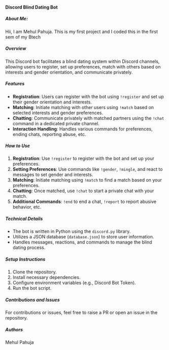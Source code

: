 #### Discord Blind Dating Bot
##### About Me:
Hii, I am Mehul Pahuja. This is my first project and I coded this in the first sem of my Btech

##### Overview
This Discord bot facilitates a blind dating system within Discord channels, allowing users to register, set up preferences, match with others based on interests and gender orientation, and communicate privately.

##### Features
- **Registration**: Users can register with the bot using `!register` and set up their gender orientation and interests.
- **Matching**: Initiate matching with other users using `!match` based on selected interests and gender preferences.
- **Chatting**: Communicate privately with matched partners using the `!chat` command in a dedicated private channel.
- **Interaction Handling**: Handles various commands for preferences, ending chats, reporting abuse, etc.

##### How to Use
1. **Registration**: Use `!register` to register with the bot and set up your preferences.
2. **Setting Preferences**: Use commands like `!gender`, `!mingle`, and react to messages to set gender and interests.
3. **Matching**: Initiate matching using `!match` to find a match based on your preferences.
4. **Chatting**: Once matched, use `!chat` to start a private chat with your match.
5. **Additional Commands**: `!end` to end a chat, `!report` to report abusive behavior, etc.

##### Technical Details
- The bot is written in Python using the `discord.py` library.
- Utilizes a JSON database (`database.json`) to store user information.
- Handles messages, reactions, and commands to manage the blind dating process.

##### Setup Instructions
1. Clone the repository.
2. Install necessary dependencies.
3. Configure environment variables (e.g., Discord Bot Token).
4. Run the bot script.

##### Contributions and Issues
For contributions or issues, feel free to raise a PR or open an issue in the repository.

##### Authors
Mehul Pahuja
